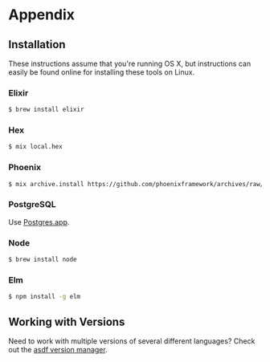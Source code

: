 # Appendix

## Installation

These instructions assume that you're running OS X, but instructions can easily
be found online for installing these tools on Linux.

### Elixir

```bash
$ brew install elixir
```

### Hex

```bash
$ mix local.hex
```

### Phoenix

```bash
$ mix archive.install https://github.com/phoenixframework/archives/raw/master/phoenix_new.ez
```

### PostgreSQL

Use [Postgres.app](https://postgresapp.com/).

### Node

```bash
$ brew install node
```

### Elm

```bash
$ npm install -g elm
```

## Working with Versions

Need to work with multiple versions of several different languages? Check out
the [asdf version manager](https://github.com/asdf-vm/asdf).
